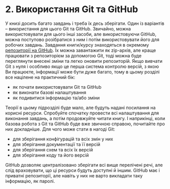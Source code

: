 # 2. Використання Git та GitHub

У книзі досить багато завдань і треба їх десь зберігати. Один із варіантів –
використання для цього Git та GitHub. Звичайно, можна використовувати для цього
інші засоби, але використовуючи GitHub, можна поступово розібратися з ним і
потім використовувати його для робочих завдань. Завдання книги/курсу
знаходяться в окремому [репозиторії на GitHub](https://github.com/natenka/pynenguk-tasks/).
Їх можна завантажити як zip-архів, але краще працювати з репозиторієм за
допомогою Git, тоді можна буде переглянути внесені зміни та легко оновити
репозиторій. Якщо вивчати Git з нуля і особливо якщо це перша система контролю
версій, з якою Ви працюєте, інформації може бути дуже багато, тому в цьому
розділі все націлене на практичний бік:

* як почати використовувати Git та GitHub
* як виконати базові налаштування
* як подивитися інформацію та/або зміни

Теорії в цьому підрозділі буде мало, але будуть надані посилання на корисні
ресурси. Спробуйте спочатку провести всі налаштування для виконання завдань, а
потім продовжуйте читати книгу. І наприкінці, коли базова робота з Git та
GitHub буде вже звичною справою, почитайте про них докладніше. Для чого може
стати в нагоді Git:

* для зберігання конфігурацій та всіх змін у них
* для зберігання документації та її версій
* для зберігання схем та всіх їх версій
* для зберігання коду та його версій

GitHub дозволяє централізовано зберігати всі вище перелічені речі, але слід
враховувати, що ці ресурси будуть доступні й іншим. GitHub має і приватні
репозиторії, але навіть у них не варто викладати таку інформацію, як паролі.
